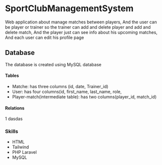 # SportClubManagementSystem
Web application about manage matches between players,
And the user can be player or trainer so the trainer
can add and delete player and add and delete match,
And the player just can see info about his upcoming matches,
And each user can edit his profile page
## Database
The database is created using MySQL database
#### Tables
* Matche: has three columns (id, date, Trainer_id)
* User: has four columns(id, first_name, last_name, role,
* Player-match(intermediate table): has two columns(player_id, match_id)
#### Relations
1 dasdas

### Skills
* HTML
* Tailwind 
* PHP Laravel
* MySQL
